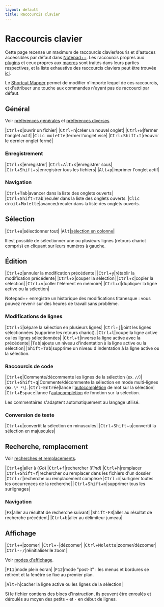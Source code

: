 ```yaml
---
layout: default
title: Raccourcis clavier
---
```

# Raccourcis clavier

Cette page recense un maximum de raccourcis clavier/souris et d'astuces accessibles par défaut dans [Notepad++](notepad++.md). Les raccourcis propres aux [plugins](plugins.md) et ceux propres aux [macros](macros.md) sont traités dans leurs parties respectives, et la liste exhaustive des raccourcis claviers peut être trouvée [ici](http://docs.notepad-plus-plus.org/index.php/Keyboard_And_Mouse_Shortcuts).

Le [Shortcut Mapper](shortcut-mapper.md) permet de modifier n'importe lequel de ces raccourcis, et d'attribuer une touche aux commandes n'ayant pas de raccourci par défaut.

## Général

Voir [préférences générales](preferences/generales.md) et [préférences diverses](preferences/diverses.md).

|<kbd>Ctrl</kbd>+<kbd>o</kbd>|ouvrir un fichier|
|<kbd>Ctrl</kbd>+<kbd>n</kbd>|créer un nouvel onglet|
|<kbd>Ctrl</kbd>+<kbd>w</kbd>|fermer l'onglet actif|
|<kbd>Clic molette</kbd>|fermer l'onglet visé|
|<kbd>Ctrl</kbd>+<kbd>Shift</kbd>+<kbd>t</kbd>|réouvrir le dernier onglet fermé|

### Enregistrement

|<kbd>Ctrl</kbd>+<kbd>s</kbd>|enregistrer|
|<kbd>Ctrl</kbd>+<kbd>Alt</kbd>+<kbd>s</kbd>|enregistrer sous|
|<kbd>Ctrl</kbd>+<kbd>Shift</kbd>+<kbd>s</kbd>|enregistrer tous les fichiers|
|<kbd>Alt</kbd>+<kbd>p</kbd>|imprimer l'onglet actif|

### Navigation

|<kbd>Ctrl</kbd>+<kbd>Tab</kbd>|avancer dans la liste des onglets ouverts|
|<kbd>Ctrl</kbd>+<kbd>Shift</kbd>+<kbd>Tab</kbd>|reculer dans la liste des onglets ouverts.
|<kbd>Clic droit</kbd>+<kbd>Molette</kbd>|avancer/reculer dans la liste des onglets ouverts.

## Sélection

|<kbd>Ctrl</kbd>+<kbd>a</kbd>|sélectionner tout|
|<kbd>Alt</kbd>|[sélection en colonne](edition-en-colonne.md)|

Il est possible de sélectionner une ou plusieurs lignes (retours chariot compris) en cliquant sur leurs numéros à gauche.

## Édition

|<kbd>Ctrl</kbd>+<kbd>z</kbd>|annuler la modification précédente|
|<kbd>Ctrl</kbd>+<kbd>y</kbd>|rétablir la modification précédente|
|<kbd>Ctrl</kbd>+<kbd>x</kbd>|couper la sélection|
|<kbd>Ctrl</kbd>+<kbd>c</kbd>|copier la sélection|
|<kbd>Ctrl</kbd>+<kbd>v</kbd>|coller l'élément en mémoire|
|<kbd>Ctrl</kbd>+<kbd>d</kbd>|dupliquer la ligne active ou la sélection|

Notepad++ enregistre un historique des modifications titanesque : vous pouvez revenir sur des heures de travail sans problème.

### Modifications de lignes

|<kbd>Ctrl</kbd>+<kbd>i</kbd>|sépare la sélection en plusieurs lignes|
|<kbd>Ctrl</kbd>+<kbd>j</kbd>|joint les lignes sélectionnées (supprime les retours chariot).
|<kbd>Ctrl</kbd>+<kbd>l</kbd>|coupe la ligne active ou les lignes sélectionnées|
|<kbd>Ctrl</kbd>+<kbd>t</kbd>|inverse la ligne active avec la précédente|
|<kbd>Tab</kbd>|ajoute un niveau d'indentation à la ligne active ou la sélection|
|<kbd>Shift</kbd>+<kbd>Tab</kbd>|supprime un niveau d'indentation à la ligne active ou la sélection.

### Raccourcis de code

|<kbd>Ctrl</kbd>+<kbd>q</kbd>|Commente/décommente les lignes de la sélection  (ex. `//`)|
|<kbd>Ctrl</kbd>+<kbd>Shift</kbd>+<kbd>q</kbd>|Commente/décommente la sélection en mode multi-lignes (ex. `\* *\`).
|<kbd>Ctrl-Entrée</kbd>|lance l'[autocomplétion](preferences/autocompletion.md) de mot sur la sélection|
|<kbd>Ctrl</kbd>+<kbd>Espace</kbd>|lance l'[autocomplétion](preferences/autocompletion.md) de fonction sur la sélection.

Les commentaires s'adaptent automatiquement au langage utilisé.

### Conversion de texte

|<kbd>Ctrl</kbd>+<kbd>u</kbd>|convertit la sélection en minuscules|
|<kbd>Ctrl</kbd>+<kbd>Shift</kbd>+<kbd>u</kbd>|convertit la sélection en majuscules|


## Recherche, remplacement

Voir [recherches et remplacements](recherches-et-remplacements.md).

|<kbd>Ctrl</kbd>+<kbd>g</kbd>|aller à (*Go*)
|<kbd>Ctrl</kbd>+<kbd>f</kbd>|rechercher (*Find*)
|<kbd>Ctrl</kbd>+<kbd>h</kbd>|remplacer
|<kbd>Ctrl</kbd>+<kbd>Shift</kbd>+<kbd>f</kbd>|rechercher ou remplacer dans les fichiers d'un dossier
|<kbd>Ctrl</kbd>+<kbd>r</kbd>|recherche ou remplacement complexe
|<kbd>Ctrl</kbd>+<kbd>m</kbd>|surligner toutes les occurrences de la recherche|
|<kbd>Ctrl</kbd>+<kbd>Shift</kbd>+<kbd>m</kbd>|supprimer tous les surlignages|

### Navigation

|<kbd>F3</kbd>|aller au résultat de recherche suivant|
|<kbd>Shift-F3</kbd>|aller au résultat de recherche précédent|
|<kbd>Ctrl</kbd>+<kbd>b</kbd>|aller au délimiteur jumeau|

## Affichage

|<kbd>Ctrl</kbd>+<kbd>+</kbd>|zoomer|
|<kbd>Ctrl</kbd>+<kbd>-</kbd>|dézoomer|
|<kbd>Ctrl</kbd>+<kbd>Molette</kbd>|zoomer/dézoomer|
|<kbd>Ctrl-</kbd>+<kbd>/</kbd>|réinitialiser le zoom|

Voir [modes d'affichage](modes-affichage.md).

|<kbd>F11</kbd>|mode plein écran|
|<kbd>F12</kbd>|mode "post-it" : les menus et bordures se retirent et la fenêtre se fixe au premier plan.

|<kbd>Alt</kbd>+<kbd>h</kbd>|cacher la ligne active ou les lignes de la sélection|

Si le fichier contiens des blocs d'instruction, ils peuvent être enroulés et déroulés au moyen des petits `+` et `-` en début de lignes.
